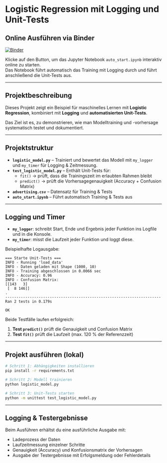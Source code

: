 # Logistic Regression mit Logging und Unit-Tests

## Online Ausführen via Binder
[![Binder](https://mybinder.org/badge_logo.svg)](https://mybinder.org/v2/gh/Jam-Reut/Logging-unit-Testing-Logistic-Regression/main?labpath=auto_start.ipynb)

Klicke auf den Button, um das Jupyter Notebook `auto_start.ipynb` interaktiv online zu starten.  
Das Notebook führt automatisch das Training mit Logging durch und führt anschließend die Unit-Tests aus.

---

## Projektbeschreibung
Dieses Projekt zeigt ein Beispiel für maschinelles Lernen mit **Logistic Regression**, kombiniert mit **Logging** und **automatisierten Unit-Tests**.

Das Ziel ist es, zu demonstrieren, wie man Modelltraining und -vorhersage systematisch testet und dokumentiert.

---

## Projektstruktur
- **`logistic_model.py`** – Trainiert und bewertet das Modell mit `my_logger` und `my_timer` für Logging & Zeitmessung.  
- **`test_logistic_model.py`** – Enthält Unit-Tests für:
  - `fit()` → prüft, dass die Trainingszeit im erlaubten Rahmen bleibt  
  - `predict()` → prüft die Vorhersagegenauigkeit (Accuracy + Confusion Matrix)  
- **`advertising.csv`** – Datensatz für Training & Tests  
- **`auto_start.ipynb`** – Führt automatisch Training & Tests aus  

---

## Logging und Timer
- **`my_logger`**: schreibt Start, Ende und Ergebnis jeder Funktion ins Logfile und in die Konsole.  
- **`my_timer`**: misst die Laufzeit jeder Funktion und loggt diese.  

Beispielhafte Logausgabe:
```
=== Starte Unit-Tests ===
INFO - Running 'load_data'
INFO - Daten geladen mit Shape (1000, 10)
INFO - Training abgeschlossen in 0.0066 sec
INFO - Accuracy: 0.96
INFO - Confusion Matrix:
[[143   3]
 [  8 146]]
.
----------------------------------------------------------------------
Ran 2 tests in 0.179s

OK

```

Beide Testfälle laufen erfolgreich:
1. **Test `predict()`** prüft die Genauigkeit und Confusion Matrix  
2. **Test `fit()`** prüft die Laufzeit (max. 120 % der Referenzzeit)

---

## Projekt ausführen (lokal)
```bash
# Schritt 1: Abhängigkeiten installieren
pip install -r requirements.txt

# Schritt 2: Modell trainieren
python logistic_model.py

# Schritt 3: Unit-Tests starten
python -m unittest test_logistic_model.py
```

---

## Logging & Testergebnisse

Beim Ausführen erhältst du eine ausführliche Ausgabe mit:  
- Ladeprozess der Daten  
- Laufzeitmessung einzelner Schritte  
- Genauigkeit (Accuracy) und Konfusionsmatrix der Vorhersagen  
- Ausgabe der Testergebnisse mit Erfolgsmeldung oder Fehlerdetails 
